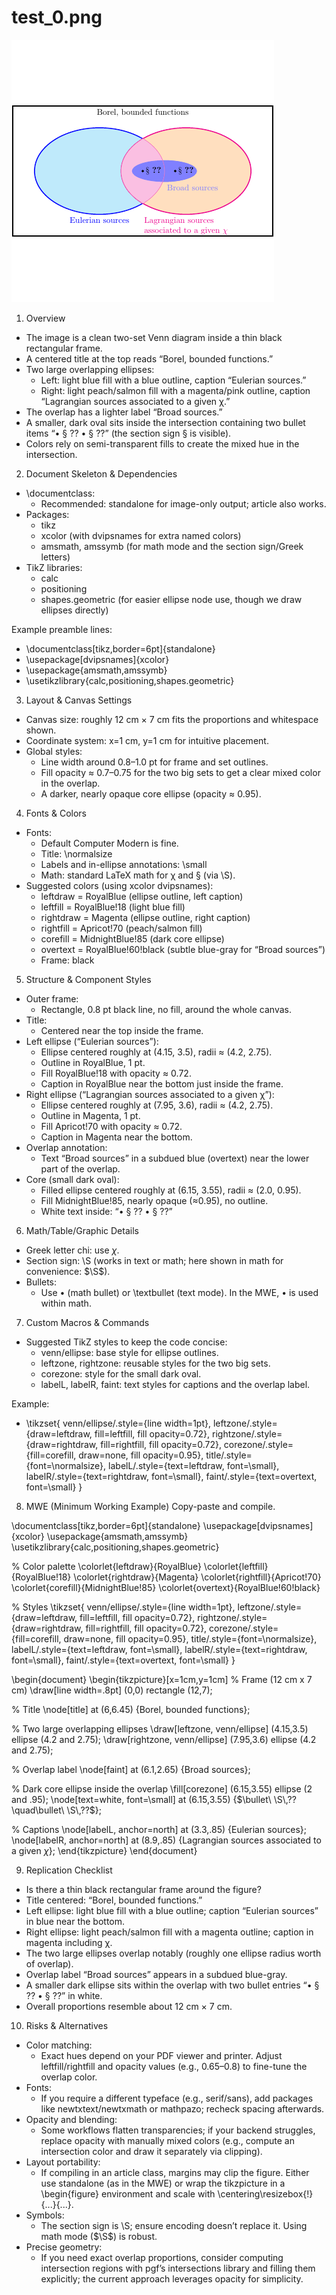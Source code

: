 # test_0.png

![test_0.png](../../../eval_dataset/images/test_0.png)

1. Overview
- The image is a clean two-set Venn diagram inside a thin black rectangular frame.
- A centered title at the top reads “Borel, bounded functions.”
- Two large overlapping ellipses:
  - Left: light blue fill with a blue outline, caption “Eulerian sources.”
  - Right: light peach/salmon fill with a magenta/pink outline, caption “Lagrangian sources associated to a given χ.”
- The overlap has a lighter label “Broad sources.”
- A smaller, dark oval sits inside the intersection containing two bullet items “• § ??   • § ??” (the section sign § is visible).
- Colors rely on semi-transparent fills to create the mixed hue in the intersection.

2. Document Skeleton & Dependencies
- \documentclass:
  - Recommended: standalone for image-only output; article also works.
- Packages:
  - tikz
  - xcolor (with dvipsnames for extra named colors)
  - amsmath, amssymb (for math mode and the section sign/Greek letters)
- TikZ libraries:
  - calc
  - positioning
  - shapes.geometric (for easier ellipse node use, though we draw ellipses directly)

Example preamble lines:
- \documentclass[tikz,border=6pt]{standalone}
- \usepackage[dvipsnames]{xcolor}
- \usepackage{amsmath,amssymb}
- \usetikzlibrary{calc,positioning,shapes.geometric}

3. Layout & Canvas Settings
- Canvas size: roughly 12 cm × 7 cm fits the proportions and whitespace shown.
- Coordinate system: x=1 cm, y=1 cm for intuitive placement.
- Global styles:
  - Line width around 0.8–1.0 pt for frame and set outlines.
  - Fill opacity ≈ 0.7–0.75 for the two big sets to get a clear mixed color in the overlap.
  - A darker, nearly opaque core ellipse (opacity ≈ 0.95).

4. Fonts & Colors
- Fonts:
  - Default Computer Modern is fine.
  - Title: \normalsize
  - Labels and in-ellipse annotations: \small
  - Math: standard LaTeX math for χ and § (via \S).
- Suggested colors (using xcolor dvipsnames):
  - leftdraw = RoyalBlue (ellipse outline, left caption)
  - leftfill = RoyalBlue!18 (light blue fill)
  - rightdraw = Magenta (ellipse outline, right caption)
  - rightfill = Apricot!70 (peach/salmon fill)
  - corefill = MidnightBlue!85 (dark core ellipse)
  - overtext = RoyalBlue!60!black (subtle blue-gray for “Broad sources”)
  - Frame: black

5. Structure & Component Styles
- Outer frame:
  - Rectangle, 0.8 pt black line, no fill, around the whole canvas.
- Title:
  - Centered near the top inside the frame.
- Left ellipse (“Eulerian sources”):
  - Ellipse centered roughly at (4.15, 3.5), radii ≈ (4.2, 2.75).
  - Outline in RoyalBlue, 1 pt.
  - Fill RoyalBlue!18 with opacity ≈ 0.72.
  - Caption in RoyalBlue near the bottom just inside the frame.
- Right ellipse (“Lagrangian sources associated to a given χ”):
  - Ellipse centered roughly at (7.95, 3.6), radii ≈ (4.2, 2.75).
  - Outline in Magenta, 1 pt.
  - Fill Apricot!70 with opacity ≈ 0.72.
  - Caption in Magenta near the bottom.
- Overlap annotation:
  - Text “Broad sources” in a subdued blue (overtext) near the lower part of the overlap.
- Core (small dark oval):
  - Filled ellipse centered roughly at (6.15, 3.55), radii ≈ (2.0, 0.95).
  - Fill MidnightBlue!85, nearly opaque (≈0.95), no outline.
  - White text inside: “• § ??   • § ??”

6. Math/Table/Graphic Details
- Greek letter chi: use $\chi$.
- Section sign: \S (works in text or math; here shown in math for convenience: $\S$).
- Bullets:
  - Use $\bullet$ (math bullet) or \textbullet (text mode). In the MWE, $\bullet$ is used within math.

7. Custom Macros & Commands
- Suggested TikZ styles to keep the code concise:
  - venn/ellipse: base style for ellipse outlines.
  - leftzone, rightzone: reusable styles for the two big sets.
  - corezone: style for the small dark oval.
  - labelL, labelR, faint: text styles for captions and the overlap label.

Example:
- \tikzset{
    venn/ellipse/.style={line width=1pt},
    leftzone/.style={draw=leftdraw, fill=leftfill, fill opacity=0.72},
    rightzone/.style={draw=rightdraw, fill=rightfill, fill opacity=0.72},
    corezone/.style={fill=corefill, draw=none, fill opacity=0.95},
    title/.style={font=\normalsize},
    labelL/.style={text=leftdraw, font=\small},
    labelR/.style={text=rightdraw, font=\small},
    faint/.style={text=overtext, font=\small}
  }

8. MWE (Minimum Working Example)
Copy-paste and compile.

\documentclass[tikz,border=6pt]{standalone}
\usepackage[dvipsnames]{xcolor}
\usepackage{amsmath,amssymb}
\usetikzlibrary{calc,positioning,shapes.geometric}

% Color palette
\colorlet{leftdraw}{RoyalBlue}
\colorlet{leftfill}{RoyalBlue!18}
\colorlet{rightdraw}{Magenta}
\colorlet{rightfill}{Apricot!70}
\colorlet{corefill}{MidnightBlue!85}
\colorlet{overtext}{RoyalBlue!60!black}

% Styles
\tikzset{
  venn/ellipse/.style={line width=1pt},
  leftzone/.style={draw=leftdraw, fill=leftfill, fill opacity=0.72},
  rightzone/.style={draw=rightdraw, fill=rightfill, fill opacity=0.72},
  corezone/.style={fill=corefill, draw=none, fill opacity=0.95},
  title/.style={font=\normalsize},
  labelL/.style={text=leftdraw, font=\small},
  labelR/.style={text=rightdraw, font=\small},
  faint/.style={text=overtext, font=\small}
}

\begin{document}
\begin{tikzpicture}[x=1cm,y=1cm]
  % Frame (12 cm x 7 cm)
  \draw[line width=.8pt] (0,0) rectangle (12,7);

  % Title
  \node[title] at (6,6.45) {Borel, bounded functions};

  % Two large overlapping ellipses
  \draw[leftzone, venn/ellipse]  (4.15,3.5) ellipse (4.2 and 2.75);
  \draw[rightzone, venn/ellipse] (7.95,3.6) ellipse (4.2 and 2.75);

  % Overlap label
  \node[faint] at (6.1,2.65) {Broad sources};

  % Dark core ellipse inside the overlap
  \fill[corezone] (6.15,3.55) ellipse (2 and .95);
  \node[text=white, font=\small] at (6.15,3.55)
    {$\bullet\ \S\,??\quad\bullet\ \S\,??$};

  % Captions
  \node[labelL, anchor=north] at (3.3,.85) {Eulerian sources};
  \node[labelR, anchor=north] at (8.9,.85)
    {Lagrangian sources associated to a given $\chi$};
\end{tikzpicture}
\end{document}

9. Replication Checklist
- Is there a thin black rectangular frame around the figure?
- Title centered: “Borel, bounded functions.”
- Left ellipse: light blue fill with a blue outline; caption “Eulerian sources” in blue near the bottom.
- Right ellipse: light peach/salmon fill with a magenta outline; caption in magenta including χ.
- The two large ellipses overlap notably (roughly one ellipse radius worth of overlap).
- Overlap label “Broad sources” appears in a subdued blue-gray.
- A smaller dark ellipse sits within the overlap with two bullet entries “• § ??   • § ??” in white.
- Overall proportions resemble about 12 cm × 7 cm.

10. Risks & Alternatives
- Color matching:
  - Exact hues depend on your PDF viewer and printer. Adjust leftfill/rightfill and opacity values (e.g., 0.65–0.8) to fine-tune the overlap color.
- Fonts:
  - If you require a different typeface (e.g., serif/sans), add packages like newtxtext/newtxmath or mathpazo; recheck spacing afterwards.
- Opacity and blending:
  - Some workflows flatten transparencies; if your backend struggles, replace opacity with manually mixed colors (e.g., compute an intersection color and draw it separately via clipping).
- Layout portability:
  - If compiling in an article class, margins may clip the figure. Either use standalone (as in the MWE) or wrap the tikzpicture in a \begin{figure} environment and scale with \centering\resizebox{!}{...}{...}.
- Symbols:
  - The section sign is \S; ensure encoding doesn’t replace it. Using math mode ($\S$) is robust.
- Precise geometry:
  - If you need exact overlap proportions, consider computing intersection regions with pgf’s intersections library and filling them explicitly; the current approach leverages opacity for simplicity.
